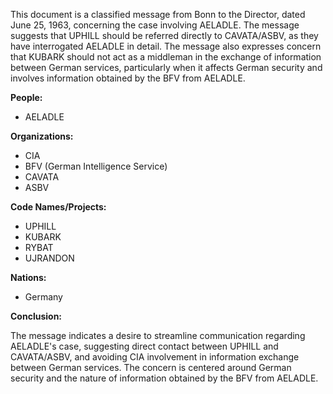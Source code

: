 This document is a classified message from Bonn to the Director, dated June 25, 1963, concerning the case involving AELADLE. The message suggests that UPHILL should be referred directly to CAVATA/ASBV, as they have interrogated AELADLE in detail. The message also expresses concern that KUBARK should not act as a middleman in the exchange of information between German services, particularly when it affects German security and involves information obtained by the BFV from AELADLE.

**People:**

*   AELADLE

**Organizations:**

*   CIA
*   BFV (German Intelligence Service)
*   CAVATA
*   ASBV

**Code Names/Projects:**

*   UPHILL
*   KUBARK
*   RYBAT
*   UJRANDON

**Nations:**

*   Germany

**Conclusion:**

The message indicates a desire to streamline communication regarding AELADLE's case, suggesting direct contact between UPHILL and CAVATA/ASBV, and avoiding CIA involvement in information exchange between German services. The concern is centered around German security and the nature of information obtained by the BFV from AELADLE.

